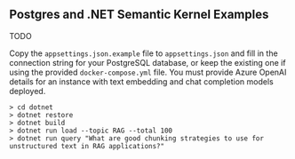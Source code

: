 ## Postgres and .NET Semantic Kernel Examples

TODO

Copy the `appsettings.json.example` file to `appsettings.json` and fill in the connection string for your PostgreSQL database, or keep the
existing one if using the provided `docker-compose.yml` file. You must provide Azure OpenAI details for an instance with
text embedding and chat completion models deployed.

```
> cd dotnet
> dotnet restore
> dotnet build
> dotnet run load --topic RAG --total 100
> dotnet run query "What are good chunking strategies to use for unstructured text in RAG applications?"
```